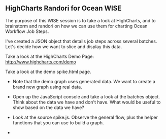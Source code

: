 HighCharts Randori for Ocean WISE
-----
The purpose of this WISE session is to take a look at HighCharts, and to brainstorm and randori on how we can use them for charting Ocean Workflow Job Steps.

I've created a JSON object that details job steps across several batches.  Let's decide how we want to slice and display this data.

Take a look at the HighCharts Demo Page:  http://www.highcharts.com/demo

Take a look at the demo spike.html page.
  - Note that the demo graph uses generated data.  We want to create a brand new graph using real data.
  - Open up the JavaScript console and take a look at the batches object.  Think about the data we have and don't have.  What would be useful to show based on the data we have?
  
  - Look at the source spike.js.  Observe the general flow, plus the helper functions that you can use to build a graph.
  
  - 